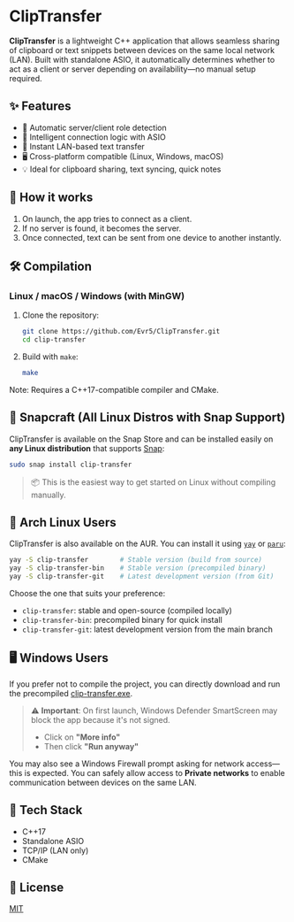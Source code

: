 # ClipTransfer

**ClipTransfer** is a lightweight C++ application that allows seamless sharing of clipboard or text snippets between devices on the same local network (LAN). Built with standalone ASIO, it automatically determines whether to act as a client or server depending on availability—no manual setup required.

## ✨ Features

- 📡 Automatic server/client role detection
- 🧠 Intelligent connection logic with ASIO
- 🔄 Instant LAN-based text transfer
- 🖥️ Cross-platform compatible (Linux, Windows, macOS)
- 💡 Ideal for clipboard sharing, text syncing, quick notes

## 🚀 How it works

1. On launch, the app tries to connect as a client.
2. If no server is found, it becomes the server.
3. Once connected, text can be sent from one device to another instantly.

## 🛠️ Compilation

### Linux / macOS / Windows (with MinGW)

1. Clone the repository:

   ```sh
   git clone https://github.com/Evr5/ClipTransfer.git
   cd clip-transfer
   ```

2. Build with `make`:

    ```sh
    make
    ```

Note: Requires a C++17-compatible compiler and CMake.

## 🧩 Snapcraft (All Linux Distros with Snap Support)

ClipTransfer is available on the Snap Store and can be installed easily on **any Linux distribution** that supports [Snap](https://snapcraft.io/docs/installing-snapd):

```sh
sudo snap install clip-transfer
```

> 📦 This is the easiest way to get started on Linux without compiling manually.

## 🧪 Arch Linux Users

ClipTransfer is also available on the AUR. You can install it using [`yay`](https://github.com/Jguer/yay) or [`paru`](https://github.com/Morganamilo/paru):

```sh
yay -S clip-transfer        # Stable version (build from source)
yay -S clip-transfer-bin    # Stable version (precompiled binary)
yay -S clip-transfer-git    # Latest development version (from Git)
```

Choose the one that suits your preference:

- `clip-transfer`: stable and open-source (compiled locally)
- `clip-transfer-bin`: precompiled binary for quick install
- `clip-transfer-git`: latest development version from the main branch

## 🖥️ Windows Users

If you prefer not to compile the project, you can directly download and run the precompiled [clip-transfer.exe](https://github.com/Evr5/ClipTransfer/releases/download/v1.1.0/clip-transfer.exe).

> ⚠️ **Important**: On first launch, Windows Defender SmartScreen may block the app because it's not signed.
>
> - Click on **"More info"**  
> - Then click **"Run anyway"**

You may also see a Windows Firewall prompt asking for network access—this is expected. You can safely allow access to **Private networks** to enable communication between devices on the same LAN.

## 🔧 Tech Stack

- C++17
- Standalone ASIO
- TCP/IP (LAN only)
- CMake

## 📁 License

[MIT](./LICENSE)

